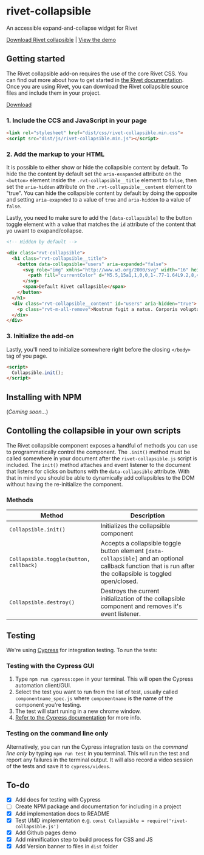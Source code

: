 # rivet-collapsible
An accessible expand-and-collapse widget for Rivet

[Download Rivet collapsible](https://github.iu.edu/UITS/rivet-collapsible/archive/master.zip) | [View the demo](https://github.iu.edu/pages/UITS/rivet-collapsible/)

## Getting started
The Rivet collapsible add-on requires the use of the core Rivet CSS. You can find out more about how to get started in [the Rivet documentation](https://rivet.iu.edu/components/). Once you are using Rivet, you can download the Rivet collapsible source files and include them in your project.

[Download](https://github.iu.edu/UITS/rivet-collapsible/archive/master.zip)

### 1. Include the CCS and JavaScript in your page
```html
<link rel="stylesheet" href="dist/css/rivet-collapsible.min.css">
<script src="dist/js/rivet-collapsible.min.js"></script>
```

### 2. Add the markup to your HTML
It is possible to either show or hide the collapsible content by default. To hide the the content by default set the `aria-exapanded` attribute on the `<button>` element inside the `.rvt-collapsible__title` element to `false`, then set the `aria-hidden` attribute on the `.rvt-collapsible__content` element to "true". You can hide the collapsible content by default by doing the opposite and setting `aria-exapnded` to a value of `true` and `aria-hidden` to a value of `false`.

Lastly, you need to make sure to add the `[data-collapsible]` to the button toggle element with a value that matches the `id` attribute of the content that yo uwant to exapand/collapse.

```html
<!-- Hidden by default -->

<div class="rvt-collapsible">
  <h1 class="rvt-collapsible__title">
    <button data-collapsible="users" aria-expanded="false">
      <svg role="img" xmlns="http://www.w3.org/2000/svg" width="16" height="16" viewBox="0 0 16 16">
        <path fill="currentColor" d="M5.5,15a1,1,0,0,1-.77-1.64L9.2,8,4.73,2.64A1,1,0,0,1,6.27,1.36L11.13,7.2a1.25,1.25,0,0,1,0,1.61L6.27,14.64A1,1,0,0,1,5.5,15ZM9.6,8.48h0Zm0-1h0Z"/>
      </svg>
      <span>Default Rivet collapsible</span>
    </button>
  </h1>
  <div class="rvt-collapsible__content" id="users" aria-hidden="true">
    <p class="rvt-m-all-remove">Nostrum fugit a natus. Corporis voluptates ut odio omnis nobis voluptas. Est dolor et eum quis deleniti explicabo autem est magnam. Unde expedita ab quia maxime quia. Qui voluptas distinctio ipsa laborum laboriosam.</p>
  </div>
</div>
```

### 3. Initialize the add-on
Lastly, you'll need to initialize somewhere right before the closing `</body>` tag of you page.

```html
<script>
  Collapsible.init();
</script>
```

## Installing with NPM
(_Coming soon..._)

## Contolling the collapsible in your own scripts
The Rivet collapsible component exposes a handful of methods you can use to programmatically control the component. The `.init()` method must be called somewhere in your document after the `rivet-collapsible.js` script is included. The `init()` method attaches and event listener to the document that listens for clicks on buttons with the `data-collapsible` attribute. With that in mind you should be able to dynamically add collapsibles to the DOM without having the re-initialize the component.

### Methods

| Method                               | Description                                                                                                                                                       |
|--------------------------------------|-------------------------------------------------------------------------------------------------------------------------------------------------------------------|
| `Collapsible.init()`                   | Initializes the collapsible component                                                                                                                             |
| `Collapsible.toggle(button, callback)` | Accepts a collapsible toggle button element `[data-collapsible]` and an optional callback function that is run after the collapsible is toggled open/closed. |
| `Collapsible.destroy()`                | Destroys the current initialization of the collapsible component and removes it's event listener.                                                                 |

## Testing
We're using [Cypress](https://docs.cypress.io/guides/overview/why-cypress.html) for integration testing. To run the tests:

### Testing with the Cypress GUI
1. Type `npm run cypress:open` in your terminal. This will open the Cypress automation client/GUI.
2. Select the test you want to run from the list of test, usually called `componentname_spec.js` where `componentname` is the name of the component you're testing.
3. The test will start runing in a new chrome window.
4. [Refer to the Cypress documentation](https://docs.cypress.io/guides/overview/why-cypress.html) for more info.

### Testing on the command line only
Alternatively, you can run the Cypress integration tests on the _command line only_ by typing `npm run test` in you terminal. This will run the test and report any failures in the terminal output. It will also record a video session of the tests and save it to `cypress/videos`.

## To-do
- [X] Add docs for testing with Cypress
- [ ] Create NPM package and documentation for including in a project
- [X] Add implementation docs to README
- [X] Test UMD implementation e.g. `const Collapsible = require('rivet-collapsible.js')`
- [X] Add Github pages demo
- [X] Add minnification step to build process for CSS and JS
- [X] Add Version banner to files in `dist` folder
